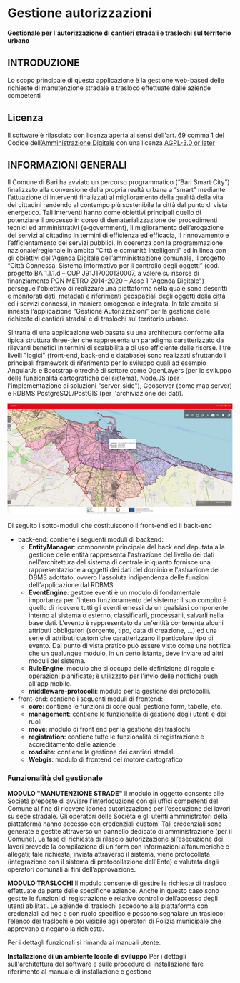 # **Gestione autorizzazioni**
**Gestionale per l'autorizzazione di cantieri stradali e traslochi sul territorio urbano**

## INTRODUZIONE
Lo scopo principale di questa applicazione è la gestione web-based delle richieste di manutenzione stradale e trasloco effettuate dalle aziende competenti

## Licenza
Il software è rilasciato con licenza aperta ai sensi dell'art. 69 comma 1 del Codice dell’[Amministrazione Digitale](https://www.agid.gov.it/it/design-servizi/riuso-open-source/linee-guida-acquisizione-riuso-software-pa) con una licenza [AGPL-3.0 or later](https://spdx.org/licenses/AGPL-3.0-or-later.html)

## INFORMAZIONI GENERALI
Il Comune di Bari ha avviato un percorso programmatico (“Bari Smart City”) finalizzato alla conversione della propria realtà urbana a “smart” mediante l’attuazione di interventi finalizzati al miglioramento della qualità della vita dei cittadini rendendo al contempo più sostenibile la città dal punto di vista energetico. Tali interventi hanno come obiettivi principali quello di potenziare il processo in corso di dematerializzazione dei procedimenti tecnici ed amministrativi (e‐government), il miglioramento dell’erogazione dei servizi al cittadino in termini di efficienza ed efficacia, il rinnovamento e l’efficientamento dei servizi pubblici. In coerenza con la programmazione nazionale/regionale in ambito “Città e comunità intelligenti” ed in linea con gli obiettivi dell’Agenda Digitale dell’amministrazione comunale, il progetto “Città Connessa: Sistema Informativo per il controllo degli oggetti” (cod. progetto BA 1.1.1.d – CUP J91J17000130007, a valere su risorse di finanziamento PON METRO 2014-2020 – Asse 1 "Agenda Digitale") persegue l'obiettivo di realizzare una piattaforma nella quale sono descritti e monitorati dati, metadati e riferimenti geospaziali degli oggetti della città ed i servizi connessi, in maniera omogenea e integrata. In tale ambito si innesta l'applicazione “Gestione Autorizzazioni” per la gestione delle richieste di cantieri stradali e di traslochi sul territorio urbano.

Si tratta di una applicazione web basata su una architettura conforme alla tipica struttura three-tier che rappresenta un paradigma caratterizzato da rilevanti benefici in termini di scalabilità e di uso efficiente delle risorse. I tre livelli "logici" (front-end, back-end e database) sono realizzati sfruttando i principali framework di riferimento per lo sviluppo quali ad esempio AngularJs e Bootstrap oltreché di settore come OpenLayers (per lo sviluppo delle funzionalità cartografiche del sistema), Node.JS (per l'implementazione di soluzioni "server-side"), Geoserver (come map server) e RDBMS PostgreSQL/PostGIS (per l'archiviazione dei dati). 

![alt-text](https://github.com/comunedibari/gestione-autorizzazioni/blob/main/immagini/img1.png)

Di seguito i sotto-moduli che costituiscono il front-end ed il back-end
- back-end: contiene i seguenti moduli di backend:
    - **EntityManager**: componente principale del back end deputata alla gestione delle entità  rappresenta l'astrazione del livello dei dati nell'architettura del sistema di centrale in quanto fornisce una rappresentazione a oggetti dei dati del dominio e l'astrazione del DBMS adottato, ovvero l'assoluta indipendenza delle funzioni dell'applicazione dal RDBMS
    - **EventEngine**:  gestore eventi è un modulo di fondamentale importanza per l'intero funzionamento del sistema: il suo compito è quello di ricevere tutti gli eventi emessi da un qualsiasi componente interno al sistema o esterno, classificarli, processarli, salvarli nella base dati. L'evento è rappresentato da un'entità contenente alcuni attributi obbligatori (sorgente, tipo, data di creazione, ...) ed una serie di attributi custom che caratterizzano il particolare tipo di evento. Dal punto di vista pratico può essere visto come una notifica che un qualunque modulo, in un certo istante, deve inviare ad altri moduli del sistema.
    - **RuleEngine**: modulo che si occupa delle definizione di regole e operazioni pianificate; è utilizzato per l'invio delle notifiche push all'app mobile.
    - **middleware-protocolli**: modulo per la gestione dei protocollli.
- front-end: contiene i seguenti moduli di frontend:
	- **core**: contiene le funzioni di core quali gestione form, tabelle, etc.
    - **management**: contiene le funzionalità di gestione degli utenti e dei ruoli
    - **move**: modulo di front end per la gestione dei traslochi
    - **registration**: contiene tutte le funzionalità di registrazione e accreditamento delle aziende
    - **roadsite**: contiene la gestione dei cantieri stradali
    - **Webgis**: modulo di frontend del motore cartografico


### Funzionalità del gestionale
**MODULO "MANUTENZIONE STRADE"**
Il modulo in oggetto consente alle Società preposte di avviare l’interlocuzione con gli uffici competenti del Comune al fine di ricevere idonea autorizzazione per l’esecuzione dei lavori su sede stradale.
Gli operatori delle Società e gli utenti amministratori della piattaforma hanno accesso con credenziali custom. Tali credenziali sono generate e gestite attraverso un pannello dedicato di amministrazione (per il Comune).
La fase di richiesta di rilascio autorizzazione all’esecuzione dei lavori prevede la compilazione di un form con informazioni alfanumeriche e allegati; tale richiesta, inviata attraverso il sistema, viene protocollata (integrazione con il sistema di protocollazione dell'Ente) e valutata dagli operatori comunali ai fini dell’approvazione.

**MODULO TRASLOCHI**
Il modulo consente di gestire le richieste di trasloco effettuate da parte delle specifiche aziende. Anche in questo caso sono gestite le funzioni di registrazione e relativo controllo dell’accesso degli utenti abilitati.
Le aziende di traslochi accedono alla piattaforma con credenziali ad hoc e con ruolo specifico e possono segnalare un trasloco; l’elenco dei traslochi è poi visibile agli operatori di Polizia municipale che approvano o negano la richiesta. 

Per i dettagli funzionali si rimanda ai manuali utente.

**Installazione di un ambiente locale di sviluppo**
Per i dettagli sull'architettura del software e sulle procedure di installazione fare riferimento al manuale di installazione e gestione
